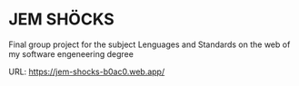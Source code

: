 # JEM SHÖCKS
Final group project for the subject Lenguages and Standards on the web of my software engeneering degree

URL: https://jem-shocks-b0ac0.web.app/

